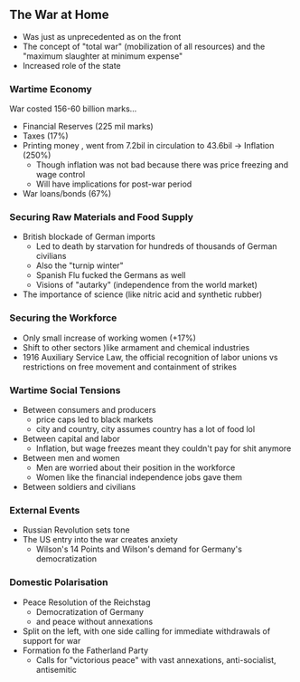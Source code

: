## The War at Home
- Was just as unprecedented as on the front
- The concept of "total war" (mobilization of all resources) and the "maximum slaughter at minimum expense"
- Increased role of the state

### Wartime Economy
War costed 156-60 billion marks...
- Financial Reserves (225 mil marks)
- Taxes (17%)
- Printing money , went from 7.2bil in circulation to 43.6bil -> Inflation (250%)
	- Though inflation was not bad because there was price freezing and wage control
	- Will have implications for post-war period
- War loans/bonds (67%)

### Securing Raw Materials and Food Supply
- British blockade of German imports
	- Led to death by starvation for hundreds of thousands of German civilians
	- Also the "turnip winter"
	- Spanish Flu fucked the Germans as well
	- Visions of "autarky" (independence from the world market)
- The importance of science (like nitric acid and synthetic rubber)

### Securing the Workforce
- Only small increase of working women (+17%)
- Shift to other sectors )like armament and chemical industries
- 1916 Auxiliary Service Law, the official recognition of labor unions vs restrictions on free movement and containment of strikes

### Wartime Social Tensions
- Between consumers and producers
	- price caps led to black markets
	- city and country, city assumes country has a lot of food lol
- Between capital and labor
	- Inflation, but wage freezes meant they couldn't pay for shit anymore
- Between men and women
	- Men are worried about their position in the workforce
	- Women like the financial independence jobs gave them
- Between soldiers and civilians

### External Events
- Russian Revolution sets tone
- The US entry into the war creates anxiety
	- Wilson's 14 Points and Wilson's demand for Germany's democratization

### Domestic Polarisation
- Peace Resolution of the Reichstag
	- Democratization of Germany
	- and peace without annexations
- Split on the left, with one side calling for immediate withdrawals of support for war
- Formation fo the Fatherland Party
	- Calls for "victorious peace" with vast annexations, anti-socialist, antisemitic